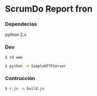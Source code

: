 # ScrumDo Report fron


### Dependecias

python 2.x



### Dev

```sh
$ cd www 
```

```sh
$ python -m SimpleHTTPServer 
```



### Contrucción

```sh
$ r.js -o build.js
```



